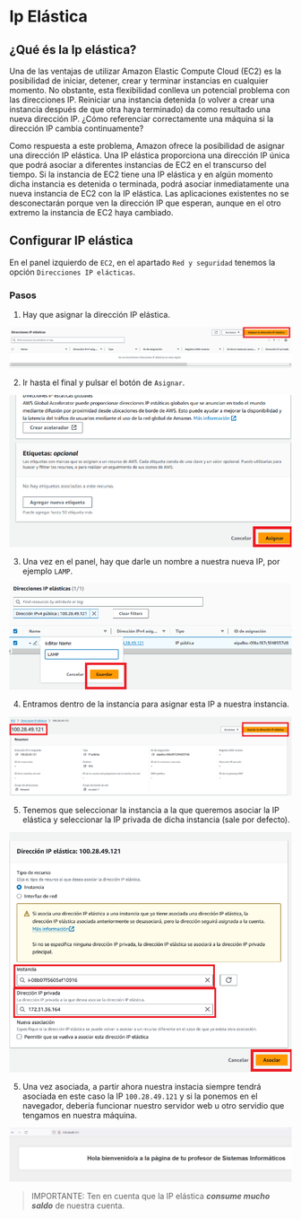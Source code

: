 # Ip Elástica

## ¿Qué és la Ip elástica? 
Una de las ventajas de utilizar Amazon Elastic Compute Cloud (EC2) es la posibilidad de iniciar, detener, crear y terminar instancias en cualquier momento. No obstante, esta flexibilidad conlleva un potencial problema con las direcciones IP. Reiniciar una instancia detenida (o volver a crear una instancia después de que otra haya terminado) da como resultado una nueva dirección IP. ¿Cómo referenciar correctamente una máquina si la dirección IP cambia continuamente?

Como respuesta a este problema, Amazon ofrece la posibilidad de asignar una dirección IP elástica. Una IP elástica proporciona una dirección IP única que podrá asociar a diferentes instancias de EC2 en el transcurso del tiempo. Si la instancia de EC2 tiene una IP elástica y en algún momento dicha instancia es detenida o terminada, podrá asociar inmediatamente una nueva instancia de EC2 con la IP elástica. Las aplicaciones existentes no se desconectarán porque ven la dirección IP que esperan, aunque en el otro extremo la instancia de EC2 haya cambiado.

## Configurar IP elástica

En el panel izquierdo de `EC2`, en el apartado `Red y seguridad` tenemos la opción `Direcciones IP elácticas`.

### Pasos
1. Hay que asignar la dirección IP elástica.


![elastica](./elastica/inicial.png)

2. Ir hasta el final y pulsar el botón de `Asignar`.

![elastica](./elastica/aceptar.png)

3. Una vez en el panel, hay que darle un nombre a nuestra nueva IP, por ejemplo `LAMP`.

![elastica](./elastica/nombre.png)

4. Entramos dentro de la instancia para asignar esta IP a nuestra instancia.

![elastica](./elastica/asociar_1.png)

5. Tenemos que seleccionar la instancia a la que queremos asociar la IP elástica y seleccionar la IP privada de dicha instancia (sale por defecto).

![elastica](./elastica/asociada.png)

5. Una vez asociada, a partir ahora nuestra instacia siempre tendrá asociada en este caso la IP `100.28.49.121` y si la ponemos en el navegador, debería funcionar nuestro servidor web u otro servidio que tengamos en nuestra máquina.

![elastica](./elastica/ip_fija.png)

> IMPORTANTE: Ten en cuenta que la IP elástica ***consume mucho saldo*** de nuestra cuenta.